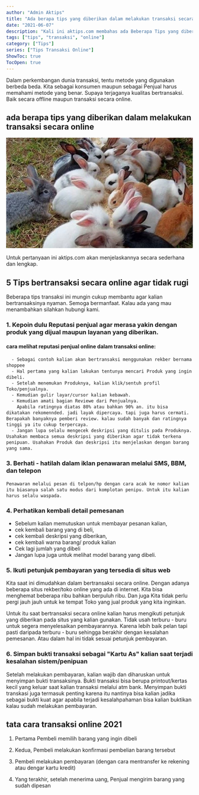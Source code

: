 ```yaml
---
author: "Admin Aktips"
title: "Ada berapa tips yang diberikan dalam melakukan transaksi secara online?"
date: "2021-06-07"
description: "Kali ini aktips.com membahas ada Beberapa Tips yang diberikan dalam melakukan transaksi secara online, Dalam bertransaksi tentu kita harus menyiapkan berbagai hal. Demi kelancara bersama."
tags: ["tips", "transaksi", "online"]
category: ["Tips"]
series: ["Tips Transaksi Online"]
ShowToc: true
TocOpen: true
---
```


Dalam perkembangan dunia transaksi, tentu metode yang digunakan berbeda beda. Kita sebagai konsumen maupun sebagai Penjual harus memahami metode yang benar. Supaya terjaganya kualitas bertransaksi. Baik secara offline maupun transaksi secara online.

## ada berapa tips yang diberikan dalam melakukan transaksi secara online
![ada berapa tips yang diberikan dalam melakukan transaksi secara online](/static/img/masa-kehamilan-seekor-kelinci-betina-berlangsung-selama-berapa-lama.JPG)

Untuk pertanyaan ini aktips.com akan menjelaskannya secara sederhana dan lengkap.

## 5 Tips bertransaksi secara online agar tidak rugi
Beberapa tips transaksi ini mungin cukup membantu agar kalian bertransaksinya nyaman. Semoga bermanfaat. Kalau ada yang mau menambahkan silahkan hubungi kami.
### 1. Kepoin dulu Reputasi penjual agar merasa yakin dengan produk yang dijual maupun layanan yang diberikan.
  #### cara melihat reputasi penjual online dalam transaksi online:
      - Sebagai contoh kalian akan bertransaksi menggunakan rekber bernama shoppee
      - Hal pertama yang kalian lakukan tentunya mencari Produk yang ingin dibeli.
      - Setelah menemukan Produknya, kalian klik/sentuh profil Toko/penjualnya.
      - Kemudian gulir layar/cursor kalian kebawah.
      - Kemudian amati bagian Reviewe dari Penjualnya.
        Apabila ratingnya diatas 80% atau bahkan 90% an. itu bisa dikatakan rekomennded. jadi layak dipercaya. tapi juga harus cermati. Berapakah banyaknya pemberi review. kalau sudah banyak dan ratingnya tinggi ya itu cukup terpercaya. 
      - Jangan lupa selalu mengecek deskripsi yang ditulis pada Produknya. Usahakan membaca semua deskripsi yang diberikan agar tidak terkena penipuan. Usahakan Produk dan deskripsi itu menjelaskan dengan barang yang sama. 
### 3. Berhati - hatilah dalam iklan penawaran melalui SMS, BBM, dan telepon
    Penawaran melalui pesan di telpon/hp dengan cara acak ke nomor kalian itu biasanya salah satu modus dari komplotan penipu. Untuk itu kalian harus selalu waspada.
### 4. Perhatikan kembali detail pemesanan
- Sebelum kalian memutuskan untuk membayar pesanan kalian, 
- cek kembali barang yang di beli, 
- cek kembali deskripsi yang diberikan, 
- cek kembali warna barang/ produk kalian
- Cek lagi jumlah yang dibeli
- Jangan lupa juga untuk melihat model barang yang dibeli.
### 5. Ikuti petunjuk pembayaran yang tersedia di situs web
Kita saat ini dimudahkan dalam bertransaksi secara online. Dengan adanya beberapa situs rekber/toko online yang ada di internet. Kita bisa menghemat beberapa ribu bahkan berpuluh ribu. Dan juga Kita tidak perlu pergi jauh jauh untuk ke tempat Toko yang jual produk yang kita inginkan.

Untuk itu saat bertransaksi secara online kalian harus mengikuti petunjuk yang diberikan pada situs yang kalian gunakan.
Tidak usah terburu - buru untuk segera menyelesaikan pembayarannya. Karena lebih baik pelan tapi pasti daripada terburu - buru sehingga berakhir dengan kesalahan pemesanan. Atau dalam hal ini tidak sesuai petunjuk pembayaran. 
### 6. Simpan bukti transaksi sebagai "Kartu As" kalian saat terjadi kesalahan sistem/penipuan
Setelah melakukan pembayaran, kalian wajib dan diharuskan untuk menyimpan bukti transaksinya. Bukti transaksi bisa berupa printout/kertas kecil yang keluar saat kalian transaksi melalui atm bank.
Menyimpan bukti transkasi juga termasuk penting karena itu nantinya bisa kalian jadika sebagai bukti kuat agar apabila terjadi kesalahpahaman bisa kalian buktikan kalau sudah melakukan pembayaran.


## tata cara transaksi online 2021
1. Pertama Pembeli memilih barang yang ingin dibeli

2. Kedua, Pembeli melakukan konfirmasi pembelian barang tersebut

3. Pembeli melakukan pembayaran (dengan cara mentransfer ke rekening atau dengar kartu kredit)

4. Yang terakhir, setelah menerima uang, Penjual mengirim barang yang sudah dipesan
